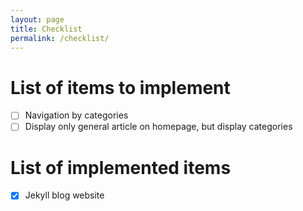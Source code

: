 ```yaml
---
layout: page
title: Checklist
permalink: /checklist/
---
```

# List of items to implement
- [ ] Navigation by categories
- [ ] Display only general article on homepage, but display categories

# List of implemented items
- [x] Jekyll blog website

